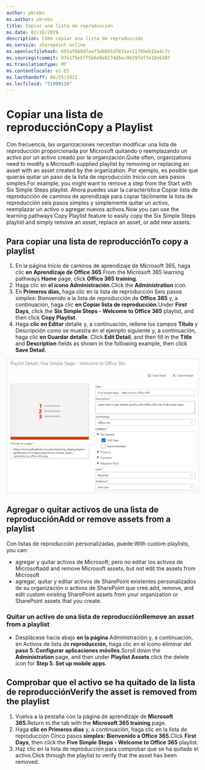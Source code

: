 ```yaml
---
author: pkrebs
ms.author: pkrebs
title: Copiar una lista de reproducción
ms.date: 02/18/2019
description: Cómo copiar una lista de reproducción
ms.service: sharepoint-online
ms.openlocfilehash: 665af0b9dfaa73eb091df831ec1178beb19a4c7c
ms.sourcegitcommit: 97e175e5ff5b6a9e0274d5ec9b39fdf7e18eb387
ms.translationtype: MT
ms.contentlocale: es-ES
ms.lasthandoff: 04/25/2021
ms.locfileid: "51999116"
---
```

# <a name="copy-a-playlist"></a><span data-ttu-id="d6ee8-103">Copiar una lista de reproducción</span><span class="sxs-lookup"><span data-stu-id="d6ee8-103">Copy a Playlist</span></span>
<span data-ttu-id="d6ee8-104">Con frecuencia, las organizaciones necesitan modificar una lista de reproducción proporcionada por Microsoft quitando o reemplazando un activo por un activo creado por la organización.</span><span class="sxs-lookup"><span data-stu-id="d6ee8-104">Quite often, organizations need to modify a Microsoft-supplied playlist by removing or replacing an asset with an asset created by the organization.</span></span> <span data-ttu-id="d6ee8-105">Por ejemplo, es posible que quieras quitar un paso de la lista de reproducción Inicio con seis pasos simples.</span><span class="sxs-lookup"><span data-stu-id="d6ee8-105">For example, you might want to remove a step from the Start with Six Simple Steps playlist.</span></span> <span data-ttu-id="d6ee8-106">Ahora puedes usar la característica Copiar lista de reproducción de caminos de aprendizaje para copiar fácilmente la lista de reproducción seis pasos simples y simplemente quitar un activo, reemplazar un activo o agregar nuevos activos.</span><span class="sxs-lookup"><span data-stu-id="d6ee8-106">Now you can use the learning pathways Copy Playlist feature to easily copy the Six Simple Steps playlist and simply remove an asset, replace an asset, or add new assets.</span></span> 

## <a name="to-copy-a-playlist"></a><span data-ttu-id="d6ee8-107">Para copiar una lista de reproducción</span><span class="sxs-lookup"><span data-stu-id="d6ee8-107">To copy a playlist</span></span>

1. <span data-ttu-id="d6ee8-108">En la página Inicio de  caminos de aprendizaje de Microsoft 365, haga clic **en Aprendizaje de Office 365**.</span><span class="sxs-lookup"><span data-stu-id="d6ee8-108">From the Microsoft 365 learning pathways **Home** page, click **Office 365 training**.</span></span>
2. <span data-ttu-id="d6ee8-109">Haga clic en **el icono Administración.**</span><span class="sxs-lookup"><span data-stu-id="d6ee8-109">Click the **Administration** icon.</span></span>
3. <span data-ttu-id="d6ee8-110">En **Primeros días,** haga clic en la lista de reproducción Seis pasos simples: Bienvenido a la lista de reproducción de **Office 365** y, a continuación, haga clic **en Copiar lista de reproducción.**</span><span class="sxs-lookup"><span data-stu-id="d6ee8-110">Under **First Days**, click the **Six Simple Steps - Welcome to Office 365** playlist, and then click **Copy Playlist**.</span></span> 
4. <span data-ttu-id="d6ee8-111">Haga **clic en Editar** detalle y, a continuación, rellene los campos **Título** y Descripción como se muestra en el ejemplo siguiente y, a continuación, haga clic **en Guardar detalle**. </span><span class="sxs-lookup"><span data-stu-id="d6ee8-111">Click **Edit Detail**, and then fill in the **Title** and **Description** fields as shown in the following example, then click **Save Detail**.</span></span>  
 
![cg-copyplaylist5steps.png](media/cg-copyplaylist5steps.png)

## <a name="add-or-remove-assets-from-a-playlist"></a><span data-ttu-id="d6ee8-113">Agregar o quitar activos de una lista de reproducción</span><span class="sxs-lookup"><span data-stu-id="d6ee8-113">Add or remove assets from a playlist</span></span>
<span data-ttu-id="d6ee8-114">Con listas de reproducción personalizadas, puede:</span><span class="sxs-lookup"><span data-stu-id="d6ee8-114">With custom playlists, you can:</span></span>
- <span data-ttu-id="d6ee8-115">agregar y quitar activos de Microsoft, pero no editar los activos de Microsoft</span><span class="sxs-lookup"><span data-stu-id="d6ee8-115">add and remove Microsoft assets, but not edit the assets from Microsoft</span></span>
- <span data-ttu-id="d6ee8-116">agregar, quitar y editar activos de SharePoint existentes personalizados de su organización o activos de SharePoint que cree.</span><span class="sxs-lookup"><span data-stu-id="d6ee8-116">add, remove, and edit custom existing SharePoint assets from your organization or SharePoint assets that you create.</span></span> 

### <a name="remove-an-asset-from-a-playlist"></a><span data-ttu-id="d6ee8-117">Quitar un activo de una lista de reproducción</span><span class="sxs-lookup"><span data-stu-id="d6ee8-117">Remove an asset from a playlist</span></span>
- <span data-ttu-id="d6ee8-118">Desplácese hacia abajo **en la página** Administración y, a continuación, en Activos de lista de **reproducción,** haga clic en el icono eliminar del **paso 5. Configurar aplicaciones móviles**.</span><span class="sxs-lookup"><span data-stu-id="d6ee8-118">Scroll down the **Administration** page, and then under **Playlist Assets** click the delete icon for **Step 5. Set up mobile apps**.</span></span> 

## <a name="verify-the-asset-is-removed-from-the-playlist"></a><span data-ttu-id="d6ee8-119">Comprobar que el activo se ha quitado de la lista de reproducción</span><span class="sxs-lookup"><span data-stu-id="d6ee8-119">Verify the asset is removed from the playlist</span></span>
1. <span data-ttu-id="d6ee8-120">Vuelva a la pestaña con la página de aprendizaje de **Microsoft 365.**</span><span class="sxs-lookup"><span data-stu-id="d6ee8-120">Return to the tab with the **Microsoft 365 training** page.</span></span>
2. <span data-ttu-id="d6ee8-121">Haga **clic en Primeros días** y, a continuación, haga clic en la lista de reproducción Cinco pasos **simples: Bienvenido a Office 365.**</span><span class="sxs-lookup"><span data-stu-id="d6ee8-121">Click **First Days**, then click the **Five Simple Steps - Welcome to Office 365** playlist.</span></span> 
3. <span data-ttu-id="d6ee8-122">Haz clic en la lista de reproducción para comprobar que se ha quitado el activo.</span><span class="sxs-lookup"><span data-stu-id="d6ee8-122">Click through the playlist to verify that the asset has been removed.</span></span>


